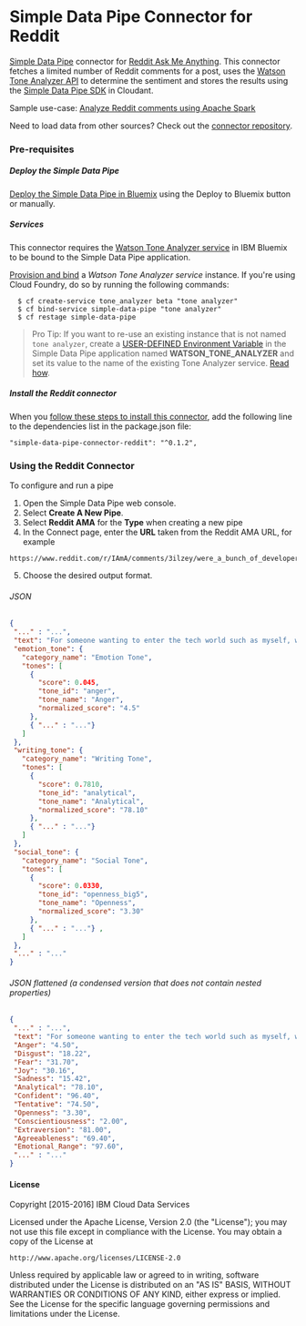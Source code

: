 # Simple Data Pipe Connector for Reddit

[Simple Data Pipe](https://developer.ibm.com/clouddataservices/simple-data-pipe/) connector for [Reddit Ask Me Anything](https://www.reddit.com/r/ama). This connector fetches a limited number of Reddit comments for a post, uses the [Watson Tone Analyzer API](http://www.ibm.com/smarterplanet/us/en/ibmwatson/developercloud/tone-analyzer/api/v3/) to determine the sentiment and stores the results using the [Simple Data Pipe SDK](https://github.com/ibm-cds-labs/simple-data-pipe-sdk) in Cloudant. 

Sample use-case:
[Analyze Reddit comments using Apache Spark](https://developer.ibm.com/clouddataservices/2016/03/10/sentiment-analysis-of-reddit-amas/)

Need to load data from other sources? Check out the [connector repository](https://developer.ibm.com/clouddataservices/simple-data-pipe-connectors/).

### Pre-requisites

##### Deploy the Simple Data Pipe

  [Deploy the Simple Data Pipe in Bluemix](https://github.com/ibm-cds-labs/simple-data-pipe) using the Deploy to Bluemix button or manually.

##### Services

This connector requires the [Watson Tone Analyzer service](https://console.ng.bluemix.net/catalog/services/tone-analyzer) in IBM Bluemix to be bound to the Simple Data Pipe application. 

[Provision and bind](https://github.com/ibm-cds-labs/simple-data-pipe/wiki/Provision-and-bind-a-service-instance-in-Bluemix) a _Watson Tone Analyzer service_ instance. If you're using Cloud Foundry, do so by running the following commands:

````
  $ cf create-service tone_analyzer beta "tone analyzer"
  $ cf bind-service simple-data-pipe "tone analyzer"
  $ cf restage simple-data-pipe
````

> Pro Tip: If you want to re-use an existing instance that is not named `tone analyzer`, create a [USER-DEFINED Environment Variable](https://www.ng.bluemix.net/docs/manageapps/depapps.html#ud_env) in the Simple Data Pipe application named __WATSON_TONE_ANALYZER__ and set its value to the name of the existing Tone Analyzer service. [Read how](https://github.com/ibm-cds-labs/simple-data-pipe/wiki/Create-a-user-defined-environment-variable-in-Bluemix).


##### Install the Reddit connector

  When you [follow these steps to install this connector](https://github.com/ibm-cds-labs/simple-data-pipe/wiki/Installing-a-Simple-Data-Pipe-Connector), add the following line to the dependencies list in the package.json file: 
  
  ````
  "simple-data-pipe-connector-reddit": "^0.1.2",
  ````

### Using the Reddit Connector 
To configure and run a pipe

1. Open the Simple Data Pipe web console.
2. Select __Create A New Pipe__.
3. Select __Reddit AMA__ for the __Type__ when creating a new pipe  
4. In the Connect page, enter the __URL__ taken from the Reddit AMA URL, for example

  ```  
  https://www.reddit.com/r/IAmA/comments/3ilzey/were_a_bunch_of_developers_from_ibm_ask_us/
  ```  
5. Choose the desired output format. 

 ###### JSON 

 ```JSON
{
  "..." : "...",
  "text": "For someone wanting to enter the tech world such as myself, what do you recommend to a college freshman? I'm thinking web development, but I'm not too sure. What's your advice?",
  "emotion_tone": {
    "category_name": "Emotion Tone",
    "tones": [
      {
        "score": 0.045,
        "tone_id": "anger",
        "tone_name": "Anger",
        "normalized_score": "4.5"
      },
      { "..." : "..."} 
    ]
  },
  "writing_tone": {
    "category_name": "Writing Tone",
    "tones": [
      {
        "score": 0.7810,
        "tone_id": "analytical",
        "tone_name": "Analytical",
        "normalized_score": "78.10"
      },
      { "..." : "..."} 
    ]
  },
  "social_tone": {
    "category_name": "Social Tone",
    "tones": [
      {
        "score": 0.0330,
        "tone_id": "openness_big5",
        "tone_name": "Openness",
        "normalized_score": "3.30"
      },
      { "..." : "..."} ,
    ]
  },
  "..." : "..."
}
```

 ###### JSON flattened (a condensed version that does not contain nested properties)

 ```JSON
{
  "..." : "...",
  "text": "For someone wanting to enter the tech world such as myself, what do you recommend to a college freshman? I'm thinking web development, but I'm not too sure. What's your advice?",
  "Anger": "4.50",
  "Disgust": "18.22",
  "Fear": "31.70",
  "Joy": "30.16",
  "Sadness": "15.42",
  "Analytical": "78.10",
  "Confident": "96.40",
  "Tentative": "74.50",
  "Openness": "3.30",
  "Conscientiousness": "2.00",
  "Extraversion": "81.00",
  "Agreeableness": "69.40",
  "Emotional_Range": "97.60",
  "..." : "..."
}
```



#### License 

Copyright [2015-2016] IBM Cloud Data Services

Licensed under the Apache License, Version 2.0 (the "License");
you may not use this file except in compliance with the License.
You may obtain a copy of the License at

    http://www.apache.org/licenses/LICENSE-2.0

Unless required by applicable law or agreed to in writing, software
distributed under the License is distributed on an "AS IS" BASIS,
WITHOUT WARRANTIES OR CONDITIONS OF ANY KIND, either express or implied.
See the License for the specific language governing permissions and
limitations under the License.
